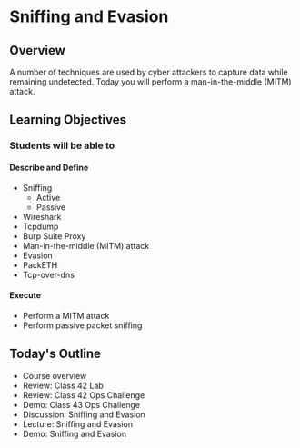 # Sniffing and Evasion 

## Overview

A number of techniques are used by cyber attackers to capture data while remaining undetected. Today you will perform a man-in-the-middle (MITM) attack.

## Learning Objectives

### Students will be able to

#### Describe and Define

- Sniffing
  - Active
  - Passive
- Wireshark
- Tcpdump
- Burp Suite Proxy
- Man-in-the-middle (MITM) attack
- Evasion
- PackETH
- Tcp-over-dns

#### Execute

- Perform a MITM attack
- Perform passive packet sniffing

## Today's Outline

- Course overview
- Review: Class 42 Lab
- Review: Class 42 Ops Challenge
- Demo: Class 43 Ops Challenge
- Discussion: Sniffing and Evasion
- Lecture: Sniffing and Evasion
- Demo: Sniffing and Evasion

